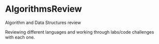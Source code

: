 # AlgorithmsReview
Algorithm and Data Structures review

Reviewing different languages and working through labs/code challenges with each one. 

